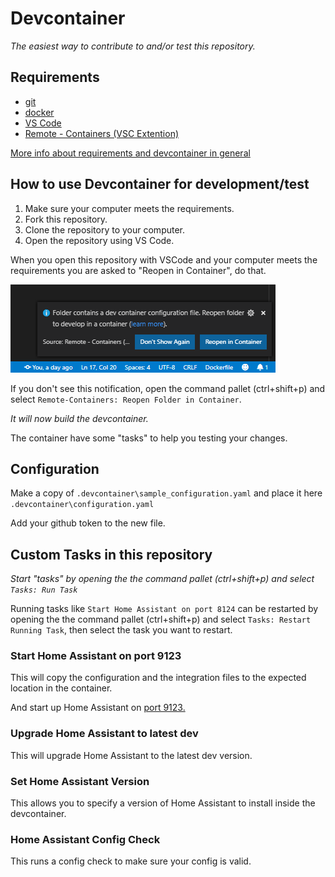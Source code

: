 # Devcontainer

_The easiest way to contribute to and/or test this repository._

## Requirements

- [git](https://git-scm.com/book/en/v2/Getting-Started-Installing-Git)
- [docker](https://docs.docker.com/install/)
- [VS Code](https://code.visualstudio.com/)
- [Remote - Containers (VSC Extention)](https://marketplace.visualstudio.com/items?itemName=ms-vscode-remote.remote-containers)

[More info about requirements and devcontainer in general](https://code.visualstudio.com/docs/remote/containers#_getting-started)

## How to use Devcontainer for development/test

1. Make sure your computer meets the requirements.
1. Fork this repository.
1. Clone the repository to your computer.
1. Open the repository using VS Code.

When you open this repository with VSCode and your computer meets the requirements you are asked to "Reopen in Container", do that.

![reopen](images/reopen.png)

If you don't see this notification, open the command pallet (ctrl+shift+p) and select `Remote-Containers: Reopen Folder in Container`.

_It will now build the devcontainer._

The container have some "tasks" to help you testing your changes.

## Configuration

Make a copy of `.devcontainer\sample_configuration.yaml` and place it here `.devcontainer\configuration.yaml`

Add your github token to the new file.

## Custom Tasks in this repository

_Start "tasks" by opening the the command pallet (ctrl+shift+p) and select `Tasks: Run Task`_

Running tasks like `Start Home Assistant on port 8124` can be restarted by opening the the command pallet (ctrl+shift+p) and select `Tasks: Restart Running Task`, then select the task you want to restart.

### Start Home Assistant on port 9123

This will copy the configuration and the integration files to the expected location in the container.

And start up Home Assistant on [port 9123.](http://localhost:8124)

### Upgrade Home Assistant to latest dev

This will upgrade Home Assistant to the latest dev version.

### Set Home Assistant Version

This allows you to specify a version of Home Assistant to install inside the devcontainer.

### Home Assistant Config Check

This runs a config check to make sure your config is valid.